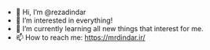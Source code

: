 - 👋 Hi, I’m @rezadindar
- 👀 I’m interested in everything!
- 🌱 I’m currently learning all new things that interest for me.
- 📫 How to reach me: https://mrdindar.ir/

<!---
rezadindar/rezadindar is a ✨ special ✨ repository because its `README.md` (this file) appears on your GitHub profile.
You can click the Preview link to take a look at your changes.
--->
